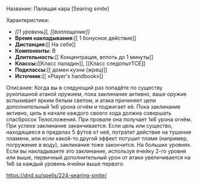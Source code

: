 Название: Палящая кара \[Searing smite] 

Характеристики:
- *[[1 уровень]], [[воплощение]]*
- **Время накладывания:**[[ 1 бонусное действие]]
- **Дистанция:**[[ На себя]]
- **Компоненты:** В
- **Длительность:**[[ Концентрация, вплоть до 1 минуты]]
- **Классы:**[[Класс  паладин]], [[Класс следопытTCE]]
- **Подклассы:**[[ домен кузни (жрец)]]
- **Источник:**[[ «Player's handbook»]]

Описание:
Когда вы в следующий раз попадёте по существу рукопашной атакой оружием, пока заклинание активно, ваше оружие вспыхивает ярким белым светом, и атака причиняет цели дополнительный 1к6 урона огнём и поджигает её. Пока заклинание активно, цель в начале каждого своего хода должна совершать спасбросок Телосложения. При провале она получает 1к6 урона огнём. При успехе заклинание заканчивается. Если цель или существо, находящееся в пределах 5 футов от неё, потратит действие на тушение пламени, или если какой-то другой эффект потушит пламя (например, погружение в воду), заклинание тоже закончится.
На больших уровнях. Если вы накладываете это заклинание, используя ячейку 2-го уровня или выше, первичный дополнительный урон от атаки увеличивается на 1к6 за каждый уровень ячейки выше первого.

https://dnd.su/spells/224-searing-smite/